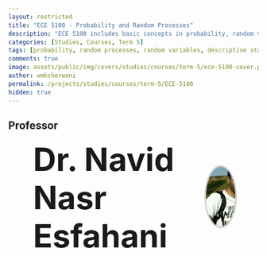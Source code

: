 ```yaml
---
layout: restricted
title: "ECE 5100 - Probability and Random Processes"
description: "ECE 5100 includes basic concepts in probability, random variables, multiple random variables, descriptive statistics, random processes, and selected applications for engineering."
categories: [Studies, Courses, Term 5]
tags: [probability, random processes, random variables, descriptive statistics, engineering applications]
comments: true
image: assets/public/img/covers/studies/courses/term-5/ece-5100-cover.png
author: wmksherwani
permalink: /projects/studies/courses/term-5/ECE-5100
hidden: true
---
```


## Professor

<html lang="en">
<head>
    <meta charset="UTF-8">
    <meta name="viewport" content="width=device-width, initial-scale=1.0">
</head>
<div id="name-wrapper" style="margin: 0;">
    <div style="display: flex; justify-content: space-between; align-items: center; padding: 0 50px;">
        <div style="font-size: 4rem; font-weight: bold;">Dr. Navid Nasr Esfahani</div>
        <div>
            <img src="assets/public/img/people/Navid Nasr Esfahani.png" alt="Navid Nasr Esfahani" 
                 style="width: 120px; height: 120px; object-fit: cover; border-radius: 50%; border: 3px solid #ccc;">
        </div>
    </div>
</div>
</html>

<!-- <html lang="en">
<head>
    <meta charset="UTF-8">
    <meta name="viewport" content="width=device-width, initial-scale=1.0">
    <title>Star Rating</title>
    <link href="https://cdnjs.cloudflare.com/ajax/libs/font-awesome/6.0.0-beta3/css/all.min.css" rel="stylesheet">
</head>
<div id="star-wrapper" style="margin: 0; display: flex; justify-content: center; align-items: center;">
    <div style="display: flex; justify-content: center; align-items: center; font-size: 50px;">
        <i class="fas fa-star" style="color: gold;"></i>
        <i class="fas fa-star" style="color: gold;"></i>
        <i class="fas fa-star" style="color: gold;"></i>
        <i class="fas fa-star" style="color: gold;"></i>
        <i class="fas fa-star" style="color: gold;"></i>
    </div>
</div>
</html> -->
